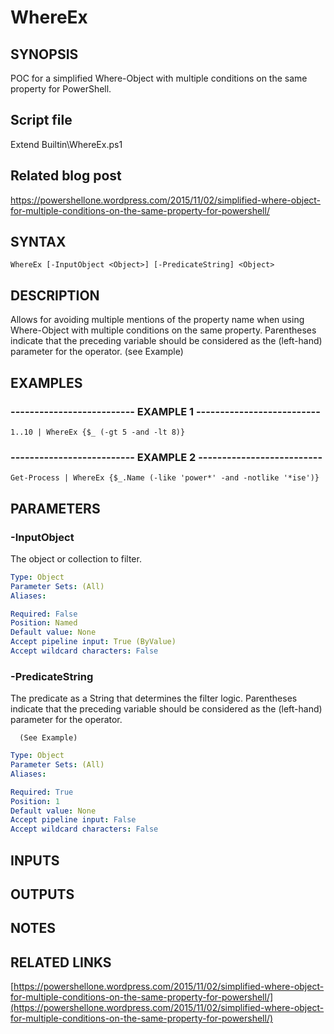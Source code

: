 # WhereEx

## SYNOPSIS
POC for a simplified Where-Object with multiple conditions on the same property for PowerShell.

## Script file
Extend Builtin\WhereEx.ps1

## Related blog post
https://powershellone.wordpress.com/2015/11/02/simplified-where-object-for-multiple-conditions-on-the-same-property-for-powershell/

## SYNTAX

```
WhereEx [-InputObject <Object>] [-PredicateString] <Object>
```

## DESCRIPTION
Allows for avoiding multiple mentions of the property name when using Where-Object with multiple conditions on the same property.
Parentheses indicate that the preceding variable should be considered as the (left-hand) parameter for the operator. 
(see Example)

## EXAMPLES

### -------------------------- EXAMPLE 1 --------------------------
```
1..10 | WhereEx {$_ (-gt 5 -and -lt 8)}
```

### -------------------------- EXAMPLE 2 --------------------------
```
Get-Process | WhereEx {$_.Name (-like 'power*' -and -notlike '*ise')}
```

## PARAMETERS

### -InputObject
The object or collection to filter.

```yaml
Type: Object
Parameter Sets: (All)
Aliases: 

Required: False
Position: Named
Default value: None
Accept pipeline input: True (ByValue)
Accept wildcard characters: False
```

### -PredicateString
The predicate as a String that determines the filter logic.
      Parentheses indicate that the preceding variable should be considered as the (left-hand) parameter for the operator.
 
      (See Example)

```yaml
Type: Object
Parameter Sets: (All)
Aliases: 

Required: True
Position: 1
Default value: None
Accept pipeline input: False
Accept wildcard characters: False
```

## INPUTS

## OUTPUTS

## NOTES

## RELATED LINKS

[https://powershellone.wordpress.com/2015/11/02/simplified-where-object-for-multiple-conditions-on-the-same-property-for-powershell/](https://powershellone.wordpress.com/2015/11/02/simplified-where-object-for-multiple-conditions-on-the-same-property-for-powershell/)


